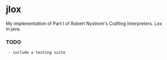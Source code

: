 # jlox
My implementation of Part I of Robert Nystrom's Crafting Interpreters. Lox in java.

### TODO
     - include a testing suite
